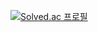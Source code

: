 [![Solved.ac
프로필](http://mazassumnida.wtf/api/generate_badge?boj=qpple6)](https://solved.ac/qpple6)
